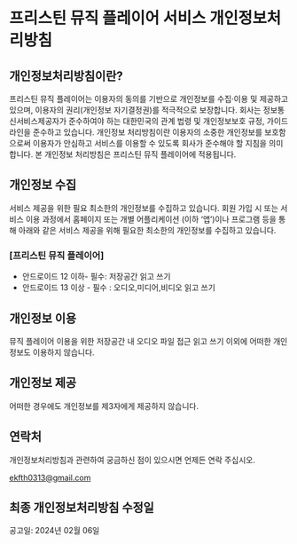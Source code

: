 # 프리스틴 뮤직 플레이어 서비스 개인정보처리방침

## 개인정보처리방침이란?
프리스틴 뮤직 플레이어는 이용자의 동의를 기반으로 개인정보를 수집·이용 및 제공하고 있으며, 이용자의 권리(개인정보 자기결정권)를 적극적으로 보장합니다.
회사는 정보통신서비스제공자가 준수하여야 하는 대한민국의 관계 법령 및 개인정보보호 규정, 가이드라인을 준수하고 있습니다.
개인정보 처리방침이란 이용자의 소중한 개인정보를 보호함으로써 이용자가 안심하고 서비스를 이용할 수 있도록 회사가 준수해야 할 지침을 의미합니다.
본 개인정보 처리방침은 프리스틴 뮤직 플레이어에 적용됩니다.

## 개인정보 수집
서비스 제공을 위한 필요 최소한의 개인정보를 수집하고 있습니다.
회원 가입 시 또는 서비스 이용 과정에서 홈페이지 또는 개별 어플리케이션 (이하 ‘앱’)이나 프로그램 등을 통해 아래와 같은 서비스 제공을 위해 필요한 최소한의 개인정보를 수집하고 있습니다.

### [프리스틴 뮤직 플레이어]
- 안드로이드 12 이하-
필수: 저장공간 읽고 쓰기
- 안드로이드 13 이상 -
필수 : 오디오,미디어,비디오 읽고 쓰기

## 개인정보 이용
뮤직 플레이어 이용을 위한 저장공간 내 오디오 파일 접근
읽고 쓰기 이외에 어떠한 개인정보도 이용하지 않습니다.

## 개인정보 제공
어떠한 경우에도 개인정보를 제3자에게 제공하지 않습니다.

## 연락처
개인정보처리방침과 관련하여 궁금하신 점이 있으시면 언제든 연락 주십시오.

ekfth0313@gmail.com


## 최종 개인정보처리방침 수정일
공고일: 2024년 02월 06일
